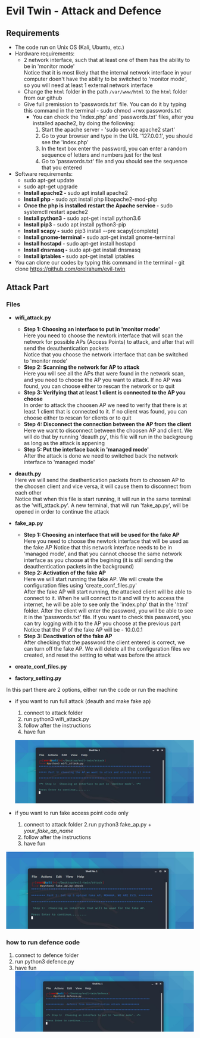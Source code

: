 # Evil Twin - Attack and Defence

## Requirements
* The code run on Unix OS (Kali, Ubuntu, etc.)
* Hardware requirements:
  - 2 network interface, such that at least one of them has the ability to be in 'monitor mode'  
    Notice that it is most likely that the internal network interface in your computer doen't have the ability to be switched to 'monitor mode', so you will need at least 1 external network interface
  - Change the ```html``` folder in the path ```/var/www/html``` to the ```html``` folder from our github
  - Give full premission to 'passwords.txt' file. You can do it by typing this command in the terminal - sudo chmod +rwx passwords.txt 
    - You can check the 'index.php' and 'passwords.txt' files, after you installed apache2, by doing the following:  
      1. Start the apache server - 'sudo service apache2 start'  
      2. Go to your browser and type in the URL '127.0.0.1', you should see the 'index.php'
      3. In the text box enter the password, you can enter a random sequence of letters and numbers just for the test
      4. Go to 'passwords.txt' file and you should see the sequence that you entered
* Software requirements:
  - sudo apt-get update  
  - sudo apt-get upgrade
  - **Install apache2 -** sudo apt install apache2
  - **Install php -** sudo apt install php libapache2-mod-php
  - **Once the php is installed restart the Apache service -** sudo systemctl restart apache2
  - **Install python3 -** sudo apt-get install python3.6
  - **Install pip3 -** sudo apt install python3-pip 
  - **Install scapy -** sudo pip3 install --pre scapy[complete] 
  - **Install gnome-terminal -** sudo apt-get install gnome-terminal 
  - **Install hostapd -** sudo apt-get install hostapd 
  - **Install dnsmasq -** sudo apt-get install dnsmasq 
  - **Install iptables -** sudo apt-get install iptables
* You can clone our codes by typing this command in the terminal - git clone https://github.com/orelrahum/evil-twin    


## Attack Part

### Files
* **wifi_attack.py**
  - **Step 1: Choosing an interface to put in 'monitor mode'**    
    Here you need to choose the newtork interface that will scan the network for possible APs (Access Points) to attack, and after that will send the deauthentication packets  
    Notice that you choose the network interface that can be switched to 'monitor mode'
  - **Step 2: Scanning the network for AP to attack**  
    Here you will see all the APs that were found in the network scan, and you need to choose the AP you want to attack. If no AP was found, you can choose either to rescan the network or to quit
  - **Step 3: Verifying that at least 1 client is connected to the AP you choose**  
    In order to attack the choosen AP we need to verify that there is at least 1 client that is connected to it. If no client was found, you can choose either to rescan for clients or to quit
  - **Step 4: Disconnect the connection between the AP from the client**  
    Here we want to disconnect between the choosen AP and client. We will do that by running 'deauth.py', this file will run in the backgroung as long as the attack is appening
  - **Step 5: Put the interface back in 'managed mode'**  
    After the attack is done we need to switched back the network interface to 'managed mode'
  
* **deauth.py**  
  Here we will send the deathentication packets from to choosen AP to the choosen client and vice versa, it will cause them to disconnect from each other  
  Notice that when this file is start running, it will run in the same terminal as the 'wifi_attack.py'. A new terminal, that will run 'fake_ap.py', will be opened in order to continue the attack

* **fake_ap.py**  
  - **Step 1:  Choosing an interface that will be used for the fake AP**  
    Here you need to choose the newtork interface that will be used as the fake AP
    Notice that this network interface needs to be in 'managed mode', and that you cannot choose the same network interface as you choose at the begining (it is still sending the deauthentication packets in the background)
  - **Step 2:  Activation of the fake AP**  
    Here  we will start running the fake AP. We will create the configuration files using 'create_conf_files.py'  
    After the fake AP will start running, the attacked client will be able to connect to it. When he will connect to it and will try to access the internet, he will be able to see only the 'index.php' that in the 'html' folder. After the client will enter the password, you will be able to see it in the 'passwords.txt' file. If you want to check this password, you can try logging with it to the AP you choose at the previous part
    Notice that the IP of the fake AP will be - 10.0.0.1
  - **Step 3:  Deactivation of the fake AP**  
    After checking that the password the client entered is correct, we can turn off the fake AP. We will delete all the configuration files we created, and reset the setting to what was before the attack 

* **create_conf_files.py**
  

* **factory_setting.py**


In this part there are 2 options, either run the code or run the machine
* if you want to run full attack (deauth and make fake ap)
  1. connect to attack folder
  2. run python3 wifi_attack.py
  3. follow after the instructions
  4. have fun
  
  ![wifi_attack](https://github.com/orelrahum/evil-twin/blob/master/picture/wifi_attack.JPG?raw=true)
  
* if you want to run fake access point code only
  1. connect to attack folder
  2.run python3 fake_ap.py + *your_fake_ap_name*
  3. follow after the instructions
  4. have fun

![fake_ap](https://github.com/orelrahum/evil-twin/blob/master/picture/fake_ap.JPG?raw=true)

### how to run defence code 
   1. connect to defence folder
   2. run python3 defence.py
   3. have fun
   ![defence](https://github.com/orelrahum/evil-twin/blob/master/picture/defence.JPG?raw=true)
